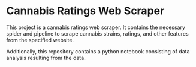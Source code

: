 # Cannabis Ratings Web Scraper

This project is a cannabis ratings web scraper. It contains the necessary spider and pipeline to scrape
cannabis strains, ratings, and other features from the specified website. 

Additionally, this repository contains a python notebook consisting of data analysis resulting from the data. 
